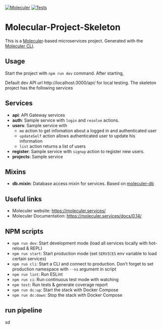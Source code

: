 [![Moleculer](https://badgen.net/badge/Powered%20by/Moleculer/0e83cd)](https://moleculer.services)
[![Tests](https://github.com/DGCBlockchain/molecular-project-skeleton/actions/workflows/test.yml/badge.svg)](https://github.com/DGCBlockchain/molecular-project-skeleton/actions/workflows/test.yml)

# Molecular-Project-Skeleton
This is a [Moleculer](https://moleculer.services/)-based microservices project. Generated with the [Moleculer CLI](https://moleculer.services/docs/0.14/moleculer-cli.html).

## Usage
Start the project with `npm run dev` command. 
After starting,

Default dev API url http://localhost:3000/api/ for local testing. 
The skeleton project has the following services


## Services
- **api**: API Gateway services
- **auth**: Sample service with `login` and `resolve` actions.
- **users**: Sample service  with 
  - `me` action to get infomation about a logged in  and authenticated user
  - `updateSelf` action allows authenticated user to update his information
  - `list` action returns a list of users
- **register**: Sample service with `signup` action to register new users.
- **projects**: Sample service

## Mixins
- **db.mixin**: Database access mixin for services. Based on [moleculer-db](https://github.com/moleculerjs/moleculer-db#readme)


## Useful links

* Moleculer website: https://moleculer.services/
* Moleculer Documentation: https://moleculer.services/docs/0.14/

## NPM scripts

- `npm run dev`: Start development mode (load all services locally with hot-reload & REPL)
- `npm run start`: Start production mode (set `SERVICES` env variable to load certain services)
- `npm run cli`: Start a CLI and connect to production. Don't forget to set production namespace with `--ns` argument in script
- `npm run lint`: Run ESLint
- `npm run ci`: Run continuous test mode with watching
- `npm test`: Run tests & generate coverage report
- `npm run dc:up`: Start the stack with Docker Compose
- `npm run dc:down`: Stop the stack with Docker Compose

## run pipeline
sd